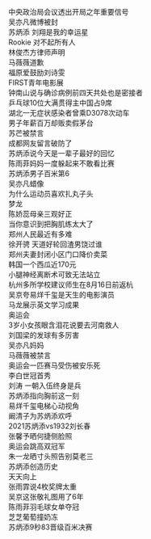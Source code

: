 中央政治局会议透出开局之年重要信号  
吴亦凡微博被封  
苏炳添 刘翔是我的幸运星  
Rookie 对不起所有人  
林俊杰方律师声明  
马薇薇道歉  
福原爱鼓励刘诗雯  
FIRST青年电影展  
钟南山说与确诊病例前四天共处也是密接者  
乒乓球10位大满贯得主中国占9席  
湖北一无症状感染者曾乘D3078次动车  
男子年薪百万却贩卖假茅台  
苏芒被禁言  
成都网友留言破防了  
苏炳添说今天是一辈子最好的回忆  
陈雨菲妈妈一度躲起来不敢看比赛  
苏炳添男子百米第6  
吴亦凡蜡像  
为什么运动员喜欢扎丸子头  
梦龙  
陈娇蕊母亲三观好正  
当你意识到把胸肌练太大了  
郑州人民最近有多难  
徐开骋 天道好轮回渣男饶过谁  
郑州夫妻封闭小区门口降价卖菜  
韩国一个西瓜近170元  
小腿神经离断术可致无法站立  
杭州多所学校建议师生在8月16日前返杭  
吴京夸易烊千玺是天生的电影演员  
马龙展示英文学习成果  
奥运会  
3岁小女孩眼含泪花说要去河南救人  
刘国梁的发球有多厉害  
吴亦凡妈妈  
马薇薇被禁言  
奥运会一匹赛马受伤被安乐死  
李白世冠首秀  
刘涛 一朝入伍终身是兵  
苏炳添指向胸前这一刻  
易烊千玺电梯心动视角  
阚清子为苏炳添欢呼  
2021苏炳添vs1932刘长春  
张馨予晒何捷侧脸照  
奥运会跳高双冠军  
朱一龙晒寸头照告别莫老三  
苏炳添创造历史  
天天向上  
张雨霏说4枚奖牌太重  
吴京这张敬礼图用了6年  
陈雨菲羽毛球女单夺冠  
芝芝葡萄撞奶冻  
苏炳添9秒83晋级百米决赛  
